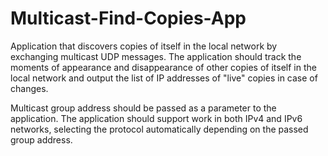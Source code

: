 # Multicast-Find-Copies-App

Application that discovers copies of itself in the local network by exchanging multicast UDP messages.
The application should track the moments of appearance and disappearance of other copies of itself in the local network and output the list of IP addresses of "live" copies in case of changes.

Multicast group address should be passed as a parameter to the application.
The application should support work in both IPv4 and IPv6 networks, selecting the protocol automatically depending on the passed group address.
